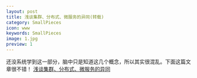 ```yaml
---
layout: post
title: 浅谈集群、分布式、微服务的异同(转载)
category: SmallPieces
icon: www
keywords: SmallPieces
image: 1.jpg
preview: 1
---
```

还没系统学到这一部分，脑中只是知道这几个概念，所以其实很混乱。下面这篇文章很不错！
[浅谈集群、分布式、微服务的异同](https://www.hi-linux.com/posts/52526.html)